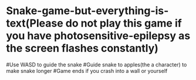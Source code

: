 # Snake-game-but-everything-is-text(Please do not play this game if you have photosensitive-epilepsy as the screen flashes constantly)
#Use WASD to guide the snake
#Guide snake to apples(the a character) to make snake longer
#Game ends if you crash into a wall or yourself

